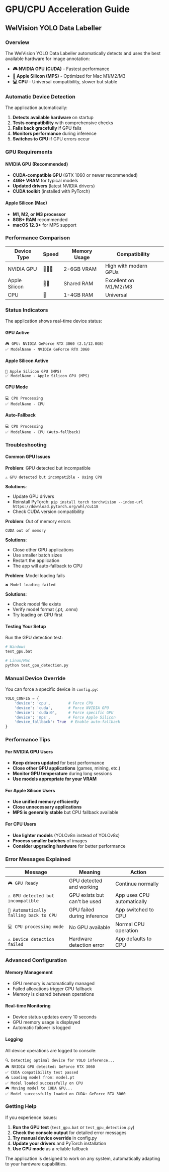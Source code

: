 # GPU/CPU Acceleration Guide
## WelVision YOLO Data Labeller

### Overview
The WelVision YOLO Data Labeller automatically detects and uses the best available hardware for image annotation:
- **🎮 NVIDIA GPU (CUDA)** - Fastest performance
- **🍎 Apple Silicon (MPS)** - Optimized for Mac M1/M2/M3
- **💻 CPU** - Universal compatibility, slower but stable

### Automatic Device Detection

The application automatically:
1. **Detects available hardware** on startup
2. **Tests compatibility** with comprehensive checks
3. **Falls back gracefully** if GPU fails
4. **Monitors performance** during inference
5. **Switches to CPU** if GPU errors occur

### GPU Requirements

#### NVIDIA GPU (Recommended)
- **CUDA-compatible GPU** (GTX 1060 or newer recommended)
- **4GB+ VRAM** for typical models
- **Updated drivers** (latest NVIDIA drivers)
- **CUDA toolkit** (installed with PyTorch)

#### Apple Silicon (Mac)
- **M1, M2, or M3 processor**
- **8GB+ RAM** recommended
- **macOS 12.3+** for MPS support

### Performance Comparison

| Device Type | Speed | Memory Usage | Compatibility |
|-------------|-------|--------------|---------------|
| NVIDIA GPU  | 🚀🚀🚀 | 2-6GB VRAM | High with modern GPUs |
| Apple Silicon | 🚀🚀 | Shared RAM | Excellent on M1/M2/M3 |
| CPU | 🚀 | 1-4GB RAM | Universal |

### Status Indicators

The application shows real-time device status:

#### GPU Active
```
🎮 GPU: NVIDIA GeForce RTX 3060 (2.1/12.0GB)
✅ ModelName - NVIDIA GeForce RTX 3060
```

#### Apple Silicon Active  
```
🍎 Apple Silicon GPU (MPS)
✅ ModelName - Apple Silicon GPU (MPS)
```

#### CPU Mode
```
💻 CPU Processing
✅ ModelName - CPU
```

#### Auto-Fallback
```
💻 CPU Processing
✅ ModelName - CPU (Auto-fallback)
```

### Troubleshooting

#### Common GPU Issues

**Problem**: GPU detected but incompatible
```
⚠️ GPU detected but incompatible - Using CPU
```
**Solutions**:
- Update GPU drivers
- Reinstall PyTorch: `pip install torch torchvision --index-url https://download.pytorch.org/whl/cu118`
- Check CUDA version compatibility

**Problem**: Out of memory errors
```
CUDA out of memory
```
**Solutions**:
- Close other GPU applications
- Use smaller batch sizes
- Restart the application
- The app will auto-fallback to CPU

**Problem**: Model loading fails
```
❌ Model loading failed
```
**Solutions**:
- Check model file exists
- Verify model format (.pt, .onnx)
- Try loading on CPU first

#### Testing Your Setup

Run the GPU detection test:
```bash
# Windows
test_gpu.bat

# Linux/Mac
python test_gpu_detection.py
```

### Manual Device Override

You can force a specific device in `config.py`:

```python
YOLO_CONFIG = {
    'device': 'cpu',        # Force CPU
    'device': 'cuda',       # Force NVIDIA GPU
    'device': 'cuda:0',     # Force specific GPU
    'device': 'mps',        # Force Apple Silicon
    'device_fallback': True  # Enable auto-fallback
}
```

### Performance Tips

#### For NVIDIA GPU Users
- **Keep drivers updated** for best performance
- **Close other GPU applications** (games, mining, etc.)
- **Monitor GPU temperature** during long sessions
- **Use models appropriate for your VRAM**

#### For Apple Silicon Users
- **Use unified memory efficiently** 
- **Close unnecessary applications**
- **MPS is generally stable** but CPU fallback available

#### For CPU Users
- **Use lighter models** (YOLOv8n instead of YOLOv8x)
- **Process smaller batches** of images
- **Consider upgrading hardware** for better performance

### Error Messages Explained

| Message | Meaning | Action |
|---------|---------|---------|
| `🎮 GPU Ready` | GPU detected and working | Continue normally |
| `⚠️ GPU detected but incompatible` | GPU exists but can't be used | App uses CPU automatically |
| `🔄 Automatically falling back to CPU` | GPU failed during inference | App switched to CPU |
| `💻 CPU processing mode` | No GPU available | Normal CPU operation |
| `⚠️ Device detection failed` | Hardware detection error | App defaults to CPU |

### Advanced Configuration

#### Memory Management
- GPU memory is automatically managed
- Failed allocations trigger CPU fallback
- Memory is cleared between operations

#### Real-time Monitoring
- Device status updates every 10 seconds
- GPU memory usage is displayed
- Automatic failover is logged

#### Logging
All device operations are logged to console:
```
🔍 Detecting optimal device for YOLO inference...
🎮 NVIDIA GPU detected: GeForce RTX 3060
✅ CUDA compatibility test passed
📥 Loading model from: model.pt
✅ Model loaded successfully on CPU
🎮 Moving model to CUDA GPU...
✅ Model successfully loaded on CUDA: GeForce RTX 3060
```

### Getting Help

If you experience issues:
1. **Run the GPU test** (`test_gpu.bat` or `test_gpu_detection.py`)
2. **Check the console output** for detailed error messages
3. **Try manual device override** in config.py
4. **Update your drivers** and PyTorch installation
5. **Use CPU mode** as a reliable fallback

The application is designed to work on any system, automatically adapting to your hardware capabilities.
